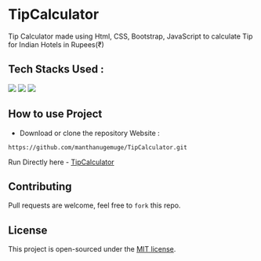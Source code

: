 # TipCalculator
Tip Calculator made using Html, CSS, Bootstrap, JavaScript to calculate Tip for Indian Hotels in Rupees(₹)  

## Tech Stacks Used :

<a target="_blank" href="https://www.w3schools.com/html/default.asp"><img src="https://img.shields.io/badge/html5%20-%23E34F26.svg?&style=for-the-badge&logo=html5&logoColor=white"></img></a>
<a target="_blank" href="https://www.w3schools.com/css/default.asp"><img src="https://img.shields.io/badge/css3%20-%231572B6.svg?&style=for-the-badge&logo=css3&logoColor=white"></img></a>
<a target="_blank" href="https://www.w3schools.com/js/default.asp"><img src="https://img.shields.io/badge/javascript%20-%23323330.svg?&style=for-the-badge&logo=javascript&logoColor=%23F7DF1E"></img></a>


## How to use Project

- Download or clone the repository Website : 

```
https://github.com/manthanugemuge/TipCalculator.git
```
Run Directly here - [TipCalculator](https://manthanugemuge.github.io/TipCalculator/)

## Contributing
Pull requests are welcome, feel free to ```fork``` this repo.

## License
This project is open-sourced under the [MIT license]().
